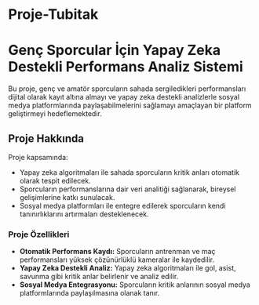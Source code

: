# Proje-Tubitak
# Genç Sporcular İçin Yapay Zeka Destekli Performans Analiz Sistemi

Bu proje, genç ve amatör sporcuların sahada sergiledikleri performansları dijital olarak kayıt altına almayı ve yapay zeka destekli analizlerle sosyal medya platformlarında paylaşabilmelerini sağlamayı amaçlayan bir platform geliştirmeyi hedeflemektedir.

## Proje Hakkında
Proje kapsamında:
- Yapay zeka algoritmaları ile sahada sporcuların kritik anları otomatik olarak tespit edilecek.
- Sporcuların performanslarına dair veri analitiği sağlanarak, bireysel gelişimlerine katkı sunulacak.
- Sosyal medya platformları ile entegre edilerek sporcuların kendi tanınırlıklarını artırmaları desteklenecek.

### Proje Özellikleri
- **Otomatik Performans Kaydı:** Sporcuların antrenman ve maç performansları yüksek çözünürlüklü kameralar ile kaydedilir.
- **Yapay Zeka Destekli Analiz:** Yapay zeka algoritmaları ile gol, asist, savunma gibi kritik anlar belirlenir ve analiz edilir.
- **Sosyal Medya Entegrasyonu:** Sporcuların kritik anlarının sosyal medya platformlarında paylaşılmasına olanak tanır.


